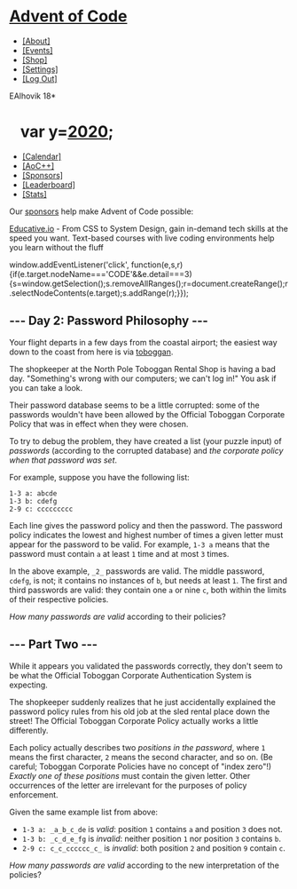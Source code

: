 [Advent of Code](/)
===================

*   [\[About\]](/2020/about)
*   [\[Events\]](/2020/events)
*   [\[Shop\]](https://teespring.com/stores/advent-of-code)
*   [\[Settings\]](/2020/settings)
*   [\[Log Out\]](/2020/auth/logout)

EAlhovik 18\*

   var y=[2020](/2020);
=======================

*   [\[Calendar\]](/2020)
*   [\[AoC++\]](/2020/support)
*   [\[Sponsors\]](/2020/sponsors)
*   [\[Leaderboard\]](/2020/leaderboard)
*   [\[Stats\]](/2020/stats)

Our [sponsors](/2020/sponsors) help make Advent of Code possible:

[Educative.io](https://www.educative.io/adventofcode) - From CSS to System Design, gain in-demand tech skills at the speed you want. Text-based courses with live coding environments help you learn without the fluff

window.addEventListener('click', function(e,s,r){if(e.target.nodeName==='CODE'&&e.detail===3){s=window.getSelection();s.removeAllRanges();r=document.createRange();r.selectNodeContents(e.target);s.addRange(r);}});

\--- Day 2: Password Philosophy ---
-----------------------------------

Your flight departs in a few days from the coastal airport; the easiest way down to the coast from here is via [toboggan](https://en.wikipedia.org/wiki/Toboggan).

The shopkeeper at the North Pole Toboggan Rental Shop is having a bad day. "Something's wrong with our computers; we can't log in!" You ask if you can take a look.

Their password database seems to be a little corrupted: some of the passwords wouldn't have been allowed by the Official Toboggan Corporate Policy that was in effect when they were chosen.

To try to debug the problem, they have created a list (your puzzle input) of _passwords_ (according to the corrupted database) and _the corporate policy when that password was set_.

For example, suppose you have the following list:

    1-3 a: abcde
    1-3 b: cdefg
    2-9 c: ccccccccc
    

Each line gives the password policy and then the password. The password policy indicates the lowest and highest number of times a given letter must appear for the password to be valid. For example, `1-3 a` means that the password must contain `a` at least `1` time and at most `3` times.

In the above example, `_2_` passwords are valid. The middle password, `cdefg`, is not; it contains no instances of `b`, but needs at least `1`. The first and third passwords are valid: they contain one `a` or nine `c`, both within the limits of their respective policies.

_How many passwords are valid_ according to their policies?


\--- Part Two ---
-----------------

While it appears you validated the passwords correctly, they don't seem to be what the Official Toboggan Corporate Authentication System is expecting.

The shopkeeper suddenly realizes that he just accidentally explained the password policy rules from his old job at the sled rental place down the street! The Official Toboggan Corporate Policy actually works a little differently.

Each policy actually describes two _positions in the password_, where `1` means the first character, `2` means the second character, and so on. (Be careful; Toboggan Corporate Policies have no concept of "index zero"!) _Exactly one of these positions_ must contain the given letter. Other occurrences of the letter are irrelevant for the purposes of policy enforcement.

Given the same example list from above:

*   `1-3 a: _a_b_c_de` is _valid_: position `1` contains `a` and position `3` does not.
*   `1-3 b: _c_d_e_fg` is _invalid_: neither position `1` nor position `3` contains `b`.
*   `2-9 c: c_c_cccccc_c_` is _invalid_: both position `2` and position `9` contain `c`.

_How many passwords are valid_ according to the new interpretation of the policies?
